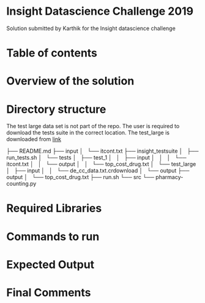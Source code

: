 # Insight Datascience Challenge 2019  
Solution submitted by Karthik for the Insight datascience challenge

# Table of contents


# Overview of the solution




# Directory structure
The test large data set is not part of the repo. The user is required to download the tests suite in the correct location. 
The test_large is downloaded from [link](https://drive.google.com/file/d/1fxtTLR_Z5fTO-Y91BnKOQd6J0VC9gPO3/view)

├── README.md
├── input
│   └── itcont.txt
├── insight_testsuite
│   ├── run_tests.sh
│   └── tests
│       ├── test_1
│       │   ├── input
│       │   │   └── itcont.txt
│       │   └── output
│       │       └── top_cost_drug.txt
│       └── test_large
│           ├── input
│           │   └── de_cc_data.txt.crdownload
│           └── output
├── output
│   └── top_cost_drug.txt
├── run.sh
└── src
    └── pharmacy-counting.py


# Required Libraries



# Commands to run 




# Expected Output 




# Final Comments
